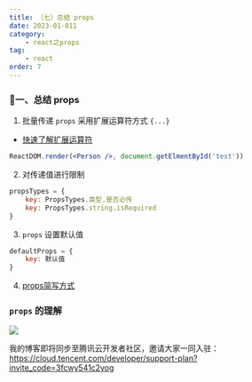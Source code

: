 ```yaml
---
title: （七）总结 props
date: 2023-01-011
category:
    - react之props
tag: 
    - react
order: 7
---
```


### 🐷一、总结 props
1. 批量传递 `props` 采用扩展运算符方式 `{...}`
- [快速了解扩展运算符](../../blend/js/js-9.md)
```jsx
ReactDOM.render(<Person />, document.getElmentById('test'))
```

2. 对传递值进行限制
```jsx
propsTypes = {
    key: PropsTypes.类型.是否必传
    key: PropsTypes.string.isRequired
}
```


3. `props` 设置默认值
```jsx
defaultProps = {
    key: 默认值
}
```

4. [props简写方式](./React-4.md)

### `props` 的理解

![](https://image.zswei.xyz/img/202301112250911.png)


我的博客即将同步至腾讯云开发者社区，邀请大家一同入驻：https://cloud.tencent.com/developer/support-plan?invite_code=3fcwy541c2yog